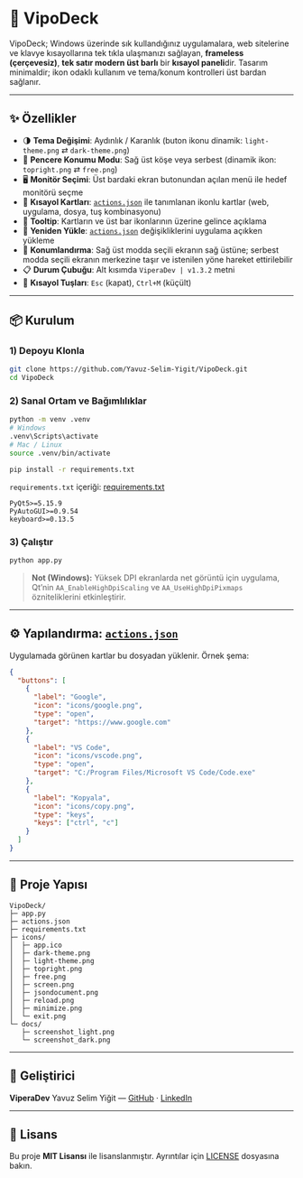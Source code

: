 # 🐍 VipoDeck

VipoDeck; Windows üzerinde sık kullandığınız uygulamalara, web sitelerine ve klavye kısayollarına tek tıkla ulaşmanızı sağlayan, **frameless (çerçevesiz)**, **tek satır modern üst barlı** bir **kısayol paneli**dir. Tasarım minimaldir; ikon odaklı kullanım ve tema/konum kontrolleri üst bardan sağlanır.

---

## ✨ Özellikler

* 🌗 **Tema Değişimi**: Aydınlık / Karanlık (buton ikonu dinamik: `light-theme.png` ⇄ `dark-theme.png`)
* 📍 **Pencere Konumu Modu**: Sağ üst köşe veya serbest (dinamik ikon: `topright.png` ⇄ `free.png`)
* 🖥️ **Monitör Seçimi**: Üst bardaki ekran butonundan açılan menü ile hedef monitörü seçme
* 🧹 **Kısayol Kartları**: [`actions.json`](https://github.com/Yavuz-Selim-Yigit/VipoDeck/blob/main/actions.json) ile tanımlanan ikonlu kartlar (web, uygulama, dosya, tuş kombinasyonu)
* 💚 **Tooltip**: Kartların ve üst bar ikonlarının üzerine gelince açıklama
* 🔁 **Yeniden Yükle**: [`actions.json`](https://github.com/Yavuz-Selim-Yigit/VipoDeck/blob/main/actions.json) değişikliklerini uygulama açıkken yükleme
* 🧱 **Konumlandırma**: Sağ üst modda seçili ekranın sağ üstüne; serbest modda seçili ekranın merkezine taşır ve istenilen yöne hareket ettirilebilir
* 📋 **Durum Çubuğu**: Alt kısımda `ViperaDev | v1.3.2` metni
* 👅️ **Kısayol Tuşları**: `Esc` (kapat), `Ctrl+M` (küçült)

---

## 📦 Kurulum

### 1) Depoyu Klonla

```bash
git clone https://github.com/Yavuz-Selim-Yigit/VipoDeck.git
cd VipoDeck
```

### 2) Sanal Ortam ve Bağımlılıklar

```bash
python -m venv .venv
# Windows
.venv\Scripts\activate
# Mac / Linux
source .venv/bin/activate

pip install -r requirements.txt
```

`requirements.txt` içeriği:
[requirements.txt](https://github.com/Yavuz-Selim-Yigit/VipoDeck/blob/main/requirements.txt)

```text
PyQt5>=5.15.9
PyAutoGUI>=0.9.54
keyboard>=0.13.5
```

### 3) Çalıştır

```bash
python app.py
```

> **Not (Windows):** Yüksek DPI ekranlarda net görüntü için uygulama, Qt’nin `AA_EnableHighDpiScaling` ve `AA_UseHighDpiPixmaps` özniteliklerini etkinleştirir.

---

## ⚙️ Yapılandırma: [`actions.json`](https://github.com/Yavuz-Selim-Yigit/VipoDeck/blob/main/actions.json)

Uygulamada görünen kartlar bu dosyadan yüklenir. Örnek şema:

```json
{
  "buttons": [
    {
      "label": "Google",
      "icon": "icons/google.png",
      "type": "open",
      "target": "https://www.google.com"
    },
    {
      "label": "VS Code",
      "icon": "icons/vscode.png",
      "type": "open",
      "target": "C:/Program Files/Microsoft VS Code/Code.exe"
    },
    {
      "label": "Kopyala",
      "icon": "icons/copy.png",
      "type": "keys",
      "keys": ["ctrl", "c"]
    }
  ]
}
```

---

## 📂 Proje Yapısı

```
VipoDeck/
├─ app.py                 
├─ actions.json           
├─ requirements.txt       
├─ icons/                 
│  ├─ app.ico
│  ├─ dark-theme.png
│  ├─ light-theme.png
│  ├─ topright.png
│  ├─ free.png
│  ├─ screen.png
│  ├─ jsondocument.png
│  ├─ reload.png
│  ├─ minimize.png
│  └─ exit.png
└─ docs/                  
   ├─ screenshot_light.png
   └─ screenshot_dark.png
```

---

## 👤 Geliştirici

**ViperaDev**
Yavuz Selim Yiğit — [GitHub](https://github.com/Yavuz-Selim-Yigit) · [LinkedIn](https://www.linkedin.com/in/yavuz-selim-yigit/)

---

## 📜 Lisans

Bu proje **MIT Lisansı** ile lisanslanmıştır. Ayrıntılar için [LICENSE](https://github.com/Yavuz-Selim-Yigit/VipoDeck/blob/main/LICENSE) dosyasına bakın.
